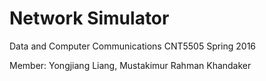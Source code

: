 # Network Simulator
Data and Computer Communications
CNT5505
Spring 2016


Member:
Yongjiang Liang, Mustakimur Rahman Khandaker
